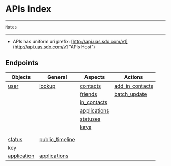 # APIs Index #

---    

	Notes  
	
---  

* APIs has uniform uri prefix: [http://api.uas.sdo.com/v1](http://api.uas.sdo.com/v1 "APIs Host")

 
## Endpoints ##


Objects          |       General   |  Aspects      |   Actions   
-----------------|-----------------|---------------|-------------
 [user]          |    [lookup]     |   [contacts]            |  [add_in_contacts]       
 		         |                 |   [friends]             |  [batch_update]           
 		         |                 |   [in_contacts]         |  
    	         |                 |   [applications]        |  
    	         |                 |   [statuses][user_status]                   |
    	         |                 |   [keys]                |
    	         |                 |                         |
    	         |                 |                         |
 [status]        |[public_timeline]|      
 [key]           |                 |         
 [application]   |[applications]   |   




[user]: user.md "user"  
[lookup]: user_lookup.md "lookup"  
[contacts]: user_contacts.md "user contacts"
[friends]: user_friends.md "user friends"
[in_contacts]: user_in_contacts.md "user in_contacts"
[applications]: user_applications.md "user used applications"  
[user_status]: user_status.md "user status"  
[keys]: user_keys.md "user stored keys"  
[update_status]: user_update_status.md "user update status"  
[store_data_by_key]: user_store_data_by_key.md "user store data by key"  
[add_in_contacts]: user_add_in_contacts.md "user add in contacts"  
[batch_update]: user_batch_update.md "users batch update"

[status]: status.md "status"    
[public_timeline]: public_timeline.md "public timeline"
[key]: key.md "key-value" 
[application]: application.md "application"  

